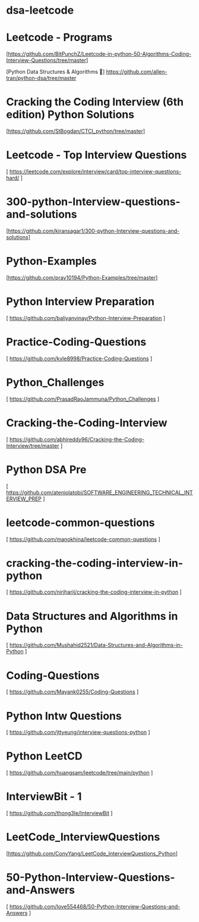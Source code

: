 # dsa-leetcode


# Leetcode - Programs
[https://github.com/BitPunchZ/Leetcode-in-python-50-Algorithms-Coding-Interview-Questions/tree/master]

[Python Data Structures & Algorithms 🐍]
https://github.com/allen-tran/python-dsa/tree/master

# Cracking the Coding Interview (6th edition) Python Solutions
[https://github.com/StBogdan/CTCI_python/tree/master]

# Leetcode - Top Interview Questions
[ https://leetcode.com/explore/interview/card/top-interview-questions-hard/ ]

# 300-python-Interview-questions-and-solutions
[https://github.com/kiransagar1/300-python-Interview-questions-and-solutions]

# Python-Examples
[https://github.com/prav10194/Python-Examples/tree/master]

# Python Interview Preparation
[ https://github.com/baliyanvinay/Python-Interview-Preparation ]

# Practice-Coding-Questions
[  https://github.com/kyle8998/Practice-Coding-Questions ]

# Python_Challenges
[ https://github.com/PrasadRaoJammuna/Python_Challenges ]


# Cracking-the-Coding-Interview
[ https://github.com/abhireddy96/Cracking-the-Coding-Interview/tree/master ]

# Python DSA Pre
[ https://github.com/ateniolatobi/SOFTWARE_ENGINEERING_TECHNICAL_INTERVIEW_PREP ]

# leetcode-common-questions
[ https://github.com/manokhina/leetcode-common-questions ]


# cracking-the-coding-interview-in-python
[ https://github.com/nirjharij/cracking-the-coding-interview-in-python ]

# Data Structures and Algorithms in Python
[ https://github.com/Mushahid2521/Data-Structures-and-Algorithms-in-Python ]

# Coding-Questions
[ https://github.com/Mayank0255/Coding-Questions ]

# Python Intw Questions
[ https://github.com/jttyeung/interview-questions-python ]


# Python LeetCD
[ https://github.com/huangsam/leetcode/tree/main/python ]

# InterviewBit - 1
[ https://github.com/thong3le/InterviewBit ]

# LeetCode_InterviewQuestions
[https://github.com/ConyYang/LeetCode_InterviewQuestions_Python]

# 50-Python-Interview-Questions-and-Answers
[ https://github.com/love554468/50-Python-Interview-Questions-and-Answers ] 


